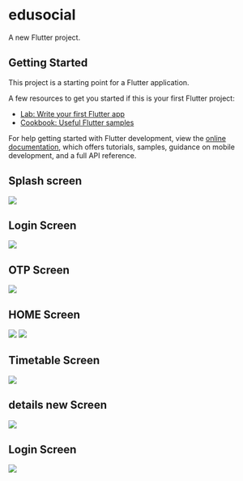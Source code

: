 # edusocial

A new Flutter project.

## Getting Started

This project is a starting point for a Flutter application.

A few resources to get you started if this is your first Flutter project:

- [Lab: Write your first Flutter app](https://docs.flutter.dev/get-started/codelab)
- [Cookbook: Useful Flutter samples](https://docs.flutter.dev/cookbook)

For help getting started with Flutter development, view the
[online documentation](https://docs.flutter.dev/), which offers tutorials,
samples, guidance on mobile development, and a full API reference.

## Splash screen
<img src="./assets/splash/edusplash.png"/>

## Login Screen
<img src="./assets/imageReadme/Screenshot_1660707897.png" width={250} height={800}/>

## OTP Screen
<img src="./assets/imageReadme/Screenshot_1660707910.png" width={250} height={800}/>

## HOME Screen
<img src="./assets/imageReadme/Screenshot_1660707918.png" width={250} height={800}/>
<img src="./assets/imageReadme/Screenshot_1660707961.png" width={250} height={800}/>

## Timetable Screen
<img src="./assets/imageReadme/Screenshot_1660707930.png.png" width={250} height={800}/>

## details new Screen
<img src="./assets/imageReadme/Screenshot_1660707943.png" width={250} height={800}/>

## Login Screen
<img src="./assets/imageReadme/Screenshot_1660707897.png" width={250} height={800}/>
